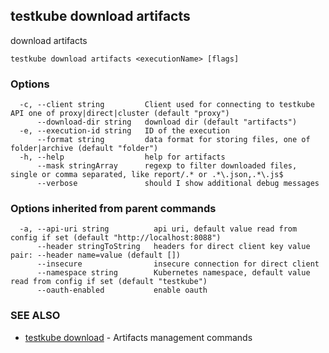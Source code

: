 ## testkube download artifacts

download artifacts

```
testkube download artifacts <executionName> [flags]
```

### Options

```
  -c, --client string         Client used for connecting to testkube API one of proxy|direct|cluster (default "proxy")
      --download-dir string   download dir (default "artifacts")
  -e, --execution-id string   ID of the execution
      --format string         data format for storing files, one of folder|archive (default "folder")
  -h, --help                  help for artifacts
      --mask stringArray      regexp to filter downloaded files, single or comma separated, like report/.* or .*\.json,.*\.js$
      --verbose               should I show additional debug messages
```

### Options inherited from parent commands

```
  -a, --api-uri string          api uri, default value read from config if set (default "http://localhost:8088")
      --header stringToString   headers for direct client key value pair: --header name=value (default [])
      --insecure                insecure connection for direct client
      --namespace string        Kubernetes namespace, default value read from config if set (default "testkube")
      --oauth-enabled           enable oauth
```

### SEE ALSO

* [testkube download](testkube_download.md)	 - Artifacts management commands

